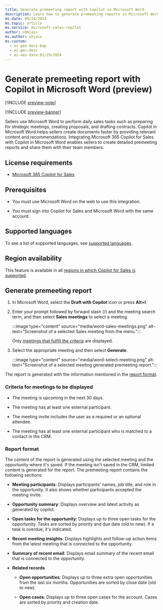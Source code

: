 ```yaml
---
title: Generate premeeting report with Copilot in Microsoft Word
description: Learn how to generate premeeting reports in Microsoft Word with Copilot for Sales, providing relevant content and recommendations for sellers.
ms.date: 09/24/2024
ms.topic: article
ms.service: microsoft-sales-copilot
author: sbmjais
ms.author: shjais
ms.custom:
  - ai-gen-docs-bap
  - ai-gen-desc
  - ai-seo-date:01/29/2024
---
```


# Generate premeeting report with Copilot in Microsoft Word (preview)

[!INCLUDE [preview-note](~/../shared-content/shared/preview-includes/preview-note-d365.md)]

[!INCLUDE [preview-banner](~/../shared-content/shared/preview-includes/preview-banner.md)]

Sellers use Microsoft Word to perform daily sales tasks such as preparing for strategic meetings, creating proposals, and drafting contracts. Copilot in Microsoft Word helps sellers create documents faster by providing relevant content and recommendations. Integrating Microsoft 365 Copilot for Sales with Copilot in Microsoft Word enables sellers to create detailed premeeting reports and share them with their team members.

## License requirements

- [Microsoft 365 Copilot for Sales](https://www.microsoft.com/en-us/microsoft-365/copilot/copilot-for-sales#Pricing)

## Prerequisites

- You must use Microsoft Word on the web to use this integration.

- You must sign into Copilot for Sales and Microsoft Word with the same account.

## Supported languages

To see a list of supported languages, see [supported languages](supported-languages.md#ai-in-copilot-for-sales).

## Region availability

This feature is available in all [regions in which Copilot for Sales is supported](introduction.md#region-availability).

## Generate premeeting report

1. In Microsoft Word, select the **Draft with Copilot** icon or press **Alt+I**.

2. Enter your prompt followed by forward slash (/) and the meeting search term, and then select **Sales meetings** to select a meeting.

    :::image type="content" source="media/word-sales-meetings.png" alt-text="Screenshot of a selected Sales meeting from the menu.":::

    Only [meetings that fulfill the criteria](#criteria-for-meetings-to-be-displayed) are displayed.

3. Select the appropriate meeting and then select **Generate**.  

    :::image type="content" source="media/word-select-meeting.png" alt-text="Screenshot of a selected meeting generated premeeting report.":::

The report is generated with the information mentioned in the [report format](#report-format).

### Criteria for meetings to be displayed

- The meeting is upcoming in the next 30 days.

- The meeting has at least one external participant.

- The meeting invite includes the user as a required or an optional attendee.

- The meeting has at least one external participant who is matched to a contact in the CRM.

### Report format

The content of the report is generated using the selected meeting and the opportunity where it's saved. If the meeting isn't saved in the CRM, limited content is generated for the report. The premeeting report contains the following sections:

- **Meeting participants**: Displays participants' names, job title, and role in the opportunity. It also shows whether participants accepted the meeting invite.

- **Opportunity summary**: Displays overview and latest activity as generated by copilot.

- **Open tasks for the opportunity**: Displays up to three open tasks for the opportunity. Tasks are sorted by priority and due date (old to new). If a task is overdue, it's indicated.

- **Recent meeting insights**: Displays highlights and follow-up action items from the latest meeting that is connected to the opportunity.

- **Summary of recent email**: Displays email summary of the recent email that is connected to the opportunity.

- **Related records**

  - **Open opportunities**: Displays up to three extra open opportunities from the last six months. Opportunities are sorted by close date (old to new).

  - **Open cases**: Displays up to three open cases for the account. Cases are sorted by priority and creation date.
